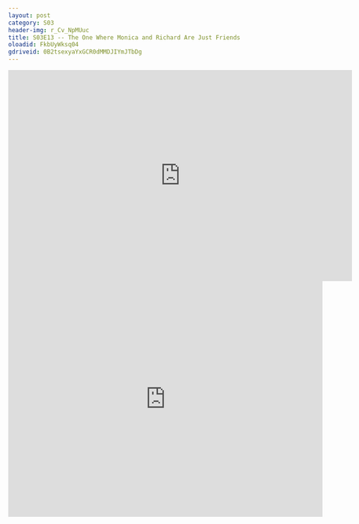 ```yaml
---
layout: post 
category: S03 
header-img: r_Cv_NpMUuc 
title: S03E13 -- The One Where Monica and Richard Are Just Friends 
oloadid: FkbUyWksq04 
gdriveid: 0B2tsexyaYxGCR0dMMDJIYmJTbDg 
--- 
```

<!--more--> 
<iframe src='https://openload.co/embed/FkbUyWksq04/' width='700' height='430' frameborder='0' scrolling='no' allowfullscreen='allowfullscreen'></iframe> 
<iframe src='https://drive.google.com/file/d/0B2tsexyaYxGCR0dMMDJIYmJTbDg/preview' width='640' height='480' frameborder='0' scrolling='no' allowfullscreen='allowfullscreen'></iframe> 